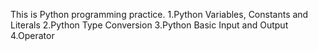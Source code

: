 This is Python programming practice.
  1.Python Variables, Constants and Literals
  2.Python Type Conversion
  3.Python Basic Input and Output
  4.Operator
